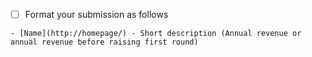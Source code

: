 - [ ] Format your submission as follows

``- [Name](http://homepage/) - Short description (Annual revenue or annual revenue before raising first round)``
